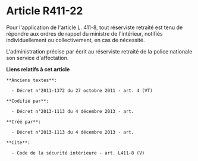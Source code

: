 # Article R411-22

Pour l'application de l'article L. 411-8, tout réserviste retraité est tenu de répondre aux ordres de rappel du ministre de
l'intérieur, notifiés individuellement ou collectivement, en cas de nécessité. 

L'administration précise par écrit au réserviste retraité de la police nationale son service d'affectation.

**Liens relatifs à cet article**

	**Anciens textes**:

	  - Décret n°2011-1372 du 27 octobre 2011 - art. 4 (VT)

	**Codifié par**:

	  - Décret n°2013-1113 du 4 décembre 2013 - art.

	**Créé par**:

	  - Décret n°2013-1113 du 4 décembre 2013 - art.

	**Cite**:

	  - Code de la sécurité intérieure - art. L411-8 (V)
